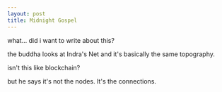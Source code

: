 ```yaml
---
layout: post
title: Midnight Gospel 
---
```




what... did i want to write about this? 

the buddha looks at Indra's Net and it's basically the same topography.

isn't this like blockchain?

but he says it's not the nodes. It's the connections. 